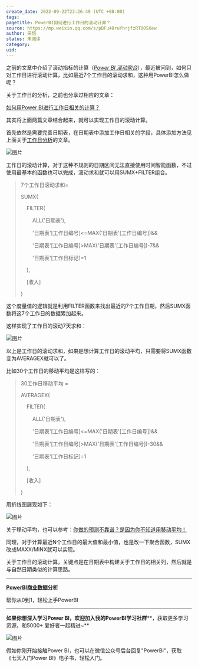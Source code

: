 ```yaml
---
create_date: 2022-09-22T23:26:49 (UTC +08:00)
tags: 
pagetitle: PowerBI如何进行工作日的滚动计算？
source: https://mp.weixin.qq.com/s/pBFu48ruYhrjfzRTOOSXew
author: 采悟
status: 未阅读
category: 
uid: 
---
```


之前的文章中介绍了滚动指标的计算（[_Power BI 滚动聚合_](http://mp.weixin.qq.com/s?__biz=MzA4MzQwMjY4MA==&mid=2484069714&idx=1&sn=82ec558b5ef6bf991dc0de0e3a3ead79&chksm=8e0c4f85b97bc693f113d2e9bc425c405b2ab2f1a3f93d8546073265c22f099a4994f1d2acd8&scene=21#wechat_redirect)），最近被问到，如何只对工作日进行滚动计算，比如最近7个工作日的滚动求和，这种用PowerBI怎么做呢？

关于工作日的分析，之前也分享过相应的文章：  

[如何用Power BI进行工作日相关的计算？](http://mp.weixin.qq.com/s?__biz=MzA4MzQwMjY4MA==&mid=2484077728&idx=1&sn=5d7739914cb98e96b7abd32d402aba3e&chksm=8e13ae77b96427615638ed7351de474f87095c983d3d5c745b94ed1c0fc35a87e34ea247683d&scene=21#wechat_redirect)  

其实将上面两篇文章结合起来，就可以实现工作日的滚动计算。

首先依然是需要完善日期表，在日期表中添加工作日相关的字段，具体添加方法见上面关于[工作日分析](http://mp.weixin.qq.com/s?__biz=MzA4MzQwMjY4MA==&mid=2484077728&idx=1&sn=5d7739914cb98e96b7abd32d402aba3e&chksm=8e13ae77b96427615638ed7351de474f87095c983d3d5c745b94ed1c0fc35a87e34ea247683d&scene=21#wechat_redirect)的文章。  

![图片](https://mmbiz.qpic.cn/mmbiz_png/aHEbZtANQJNbtiatk6CdmYgNu9SjpqPtAKbaX23icHwagk7mmSoVQcA7rJzfZgVjyeNKcic1lSFKQHBHAOOvus7Wg/640?wx_fmt=png&wxfrom=5&wx_lazy=1&wx_co=1)

工作日的滚动计算，对于这种不规则的日期区间无法直接使用时间智能函数，不过使用最基本的函数也可以完成，滚动求和就可以用SUMX+FILTER组合。  

> 7个工作日滚动求和\=
> 
> SUMX(
> 
>     FILTER(
> 
>         ALL('日期表'),
> 
>         '日期表'\[工作日编号\]<=MAX('日期表'\[工作日编号\])&&
> 
>         '日期表'\[工作日编号\]>MAX('日期表'\[工作日编号\])-7&&
> 
>         '日期表'\[工作日标记\]=1
> 
>     ),
> 
>     \[收入\]
> 
> )

这个度量值的逻辑就是利用FILTER函数来找出最近的7个工作日期，然后SUMX函数将这7个工作日的数据累加起来。  

这样实现了工作日的滚动7天求和：  

![图片](https://mmbiz.qpic.cn/mmbiz_png/aHEbZtANQJMucXInVVsJkvBiaichaT4gV5GTQhWRTupc8R0GC8QfXptiacrwh2ic4hLkbiaL5MecAmCefan0ySqfT2g/640?wx_fmt=png&wxfrom=5&wx_lazy=1&wx_co=1)

以上是工作日的滚动求和，如果是想计算工作日的滚动平均，只需要将SUMX函数变为AVERAGEX就可以了。

比如30个工作日的移动平均是这样写的：

> 30工作日移动平均 \=
> 
> AVERAGEX(
> 
>     FILTER(
> 
>         ALL('日期表'),
> 
>         '日期表'\[工作日编号\]<=MAX('日期表'\[工作日编号\])&&
> 
>         '日期表'\[工作日编号\]>MAX('日期表'\[工作日编号\])-30&&
> 
>         '日期表'\[工作日标记\]=1
> 
>     ),
> 
>     \[收入\]
> 
> )

用折线图展现如下：

![图片](https://mmbiz.qpic.cn/mmbiz_png/aHEbZtANQJMucXInVVsJkvBiaichaT4gV5MImkIicGxPwRq3juwHLU4ibAwcO4iaaCJbTGelTRa1IxCnmibiazcjUIx3w/640?wx_fmt=png&wxfrom=5&wx_lazy=1&wx_co=1)

关于移动平均，也可以参考：[你做的预测不靠谱？是因为你不知道用移动平均！](http://mp.weixin.qq.com/s?__biz=MzA4MzQwMjY4MA==&mid=2484068131&idx=1&sn=650477c6ae71dd9b6d1d31f55b37db21&chksm=8e0c75f4b97bfce2b76ac4c5e102501bae16d37701355f0f96a3f4df1a59337e1b8b858a28b6&scene=21#wechat_redirect)  

同理，对于计算最近N个工作日的最大值和最小值，也是改一下聚合函数，SUMX改成MAXX/MINX就可以实现。

关于工作日的滚动计算，关键点是在日期表中构建关于工作日的相关列，然后就是与自然日期类似的计算思路。

___

[**PowerBI商业数据分析**](http://mp.weixin.qq.com/s?__biz=MzA4MzQwMjY4MA==&mid=2484074987&idx=1&sn=5cf4ba4b683ee9136bb7a26f6e9bcf01&chksm=8e0c533cb97bda2add48a4576b9c1e230249a5a4160dd93cd677a37ea21d26fc9cc26fc4cb1c&scene=21#wechat_redirect)

帮你从0到1，轻松上手PowerBI

___

**如果你想深入学习Power BI，欢迎加入我的PowerBI学习社群****，获取更多学习资源，和5000+ 爱好者一起精进~**

![图片](https://mmbiz.qpic.cn/mmbiz_png/aHEbZtANQJMstwXX5zrKianmFXzyqbIVgh7byfo3V8JJPmhqicywbtYkM0j2ibngnT5XBZ2AwKvGZiby9ngoKfLvzg/640?wx_fmt=png&wxfrom=5&wx_lazy=1&wx_co=1)

假如你刚开始接触Power BI，也可以在微信公众号后台回复"PowerBI"，获取《七天入门Power BI》电子书，轻松入门。
